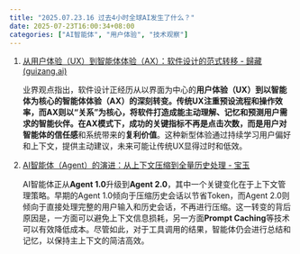 ```yaml
---
title: "2025.07.23.16 过去4小时全球AI发生了什么？"
date: 2025-07-23T16:00:34+08:00
categories: ["AI智能体", "用户体验", "技术观察"]
---
```


1.  [从用户体验（UX）到智能体体验（AX）：软件设计的范式转移 - 歸藏(guizang.ai)](https://x.com/op7418/status/1947893392471691771)

    业界观点指出，软件设计正经历从以界面为中心的**用户体验（UX）**到以智能体为核心的**智能体体验（AX）**的深刻转变。传统UX注重预设流程和操作效率，而AX则以“关系”为核心，将软件打造成能主动理解、记忆和预测用户需求的智能伙伴。在AX模式下，成功的关键指标不再是点击次数，而是用户对智能体的**信任感**和系统带来的**复利价值**。这种新型体验通过持续学习用户偏好和上下文，提供主动建议，未来可能让传统UX显得过时和低效。

2.  [AI智能体（Agent）的演进：从上下文压缩到全量历史处理 - 宝玉](https://x.com/dotey/status/1947890616601342268)

    AI智能体正从**Agent 1.0**升级到**Agent 2.0**，其中一个关键变化在于上下文管理策略。早期的Agent 1.0倾向于压缩历史会话以节省Token，而Agent 2.0则倾向于直接处理完整的用户输入和历史会话，不再进行压缩。这一转变的背后原因是，一方面可以避免上下文信息损耗，另一方面**Prompt Caching**等技术可以有效降低成本。尽管如此，对于工具调用的结果，智能体仍会进行总结和记忆，以保持主上下文的简洁高效。